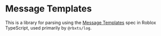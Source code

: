 # Message Templates
This is a library for parsing using the [Message Templates](https://messagetemplates.org/) spec in Roblox TypeScript, used primarily by `@rbxts/log`.
